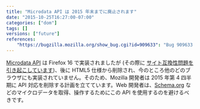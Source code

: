```yaml
---
title: "Microdata API は 2015 年末までに廃止されます"
date: "2015-10-25T16:27:00-07:00"
categories: ["dom"]
tags: []
versions: ["future"]
references:
    "https://bugzilla.mozilla.org/show_bug.cgi?id=909633": "Bug 909633 - Remove HTML Microdata API"
---
```

[Microdata API](http://www.w3.org/TR/microdata/) は Firefox 16 で実装されましたが (その際に [サイト互換性問題を引き起こしています](https://www.fxsitecompat.com/en-US/docs/2012/microdata-api-has-added-new-properties-to-elements/))、後に HTML5 仕様から削除され、今のところ他のどのブラウザにも実装されていません。そのため、Mozilla 開発者は 2015 年第 4 四半期に API 対応を削除する計画を立てています。Web 開発者は、[Schema.org](https://schema.org/) などのマイクロデータを取得、操作するためにこの API を使用するのを避けるべきです。
